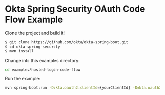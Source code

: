 Okta Spring Security OAuth Code Flow Example
=============================================

Clone the project and build it!

```bash
$ git clone https://github.com/okta/okta-spring-boot.git
$ cd okta-spring-security
$ mvn install
```

Change into this examples directory:

```bash
cd examples/hosted-login-code-flow
```

Run the example:
```bash
mvn spring-boot:run -Dokta.oauth2.clientId={yourClientId} -Dokta.oauth2.clientSecret={yourClientSecret} -Dokta.oauth2.issuer={yourOktaIssuerUrl} 
```
